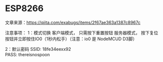 # ESP8266

文章来源：https://qiita.com/exabugs/items/2f67ae363a1387c8967c

注意事项：
1：模式切换
客户端模式，	只需按下重置按钮
服务器模式，	按下复位按钮并立即按住IO0（1秒内松手）（注意：io0 是 NodeMCUD D3脚）

2：默认密码
SSID: 18fe34eexx92  
PASS: thereisnospoon

